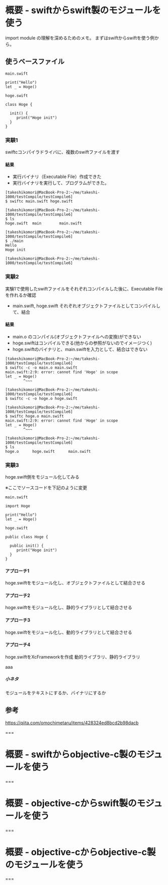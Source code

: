 # 概要 - swiftからswift製のモジュールを使う

import module の理解を深めるためのメモ。
まずはswiftからswiftを使う例から。

## 使うベースファイル

```
main.swift

print("Hello")
let _ = Hoge()

```

```
hoge.swift

class Hoge {

  init() {
     print("Hoge init")
  }
}

```

### 実験1

swiftcコンパイラドライバに、複数のswiftファイルを渡す

#### 結果

- 実行バイナリ（Executable File）作成できた
- 実行バイナリを実行して、プログラムができた。

```
[takeshikomori@MacBook-Pro-2:~/me/takeshi-1000/testCompile/testCompile6]
$ swiftc main.swift hoge.swift

[takeshikomori@MacBook-Pro-2:~/me/takeshi-1000/testCompile/testCompile6]
$ ls
hoge.swift	main		main.swift

[takeshikomori@MacBook-Pro-2:~/me/takeshi-1000/testCompile/testCompile6]
$ ./main 
Hello
Hoge init

[takeshikomori@MacBook-Pro-2:~/me/takeshi-1000/testCompile/testCompile6]
```


### 実験2

実験1で使用したswiftファイルをそれぞれコンパイルした後に、Executable File を作れるか確認

- main.swift, hoge.swift それぞれオブジェクトファイルとしてコンパイルして、結合

#### 結果

- main.o のコンパイル(オブジェクトファイルへの変換)ができない
- hoge.swiftはコンパイルできる(他からの参照がないのでイメージつく)
- hoge.swiftのバイナリと、main.swiftを入力として、結合はできない

```
[takeshikomori@MacBook-Pro-2:~/me/takeshi-1000/testCompile/testCompile6]
$ swiftc -c -o main.o main.swift
main.swift:2:9: error: cannot find 'Hoge' in scope
let _ = Hoge()
        ^~~~

[takeshikomori@MacBook-Pro-2:~/me/takeshi-1000/testCompile/testCompile6]
$ swiftc -c -o hoge.o hoge.swift

[takeshikomori@MacBook-Pro-2:~/me/takeshi-1000/testCompile/testCompile6]
$ swiftc hoge.o main.swift
main.swift:2:9: error: cannot find 'Hoge' in scope
let _ = Hoge()
        ^~~~

[takeshikomori@MacBook-Pro-2:~/me/takeshi-1000/testCompile/testCompile6]
$ ls
hoge.o		hoge.swift		main.swift
```

### 実験3

hoge.swift側をモジュール化してみる

※ここでソースコードを下記のように変更

```
main.swift

import Hoge

print("Hello")
let _ = Hoge()

```

```
hoge.swift

public class Hoge {

  public init() {
     print("Hoge init")
  }
}

```

#### アプローチ1

hoge.swiftをモジュール化し、オブジェクトファイルとして結合させる

#### アプローチ2

hoge.swiftをモジュール化し、静的ライブラリとして結合させる

#### アプローチ3

hoge.swiftをモジュール化し、動的ライブラリとして結合させる

#### アプローチ4

hoge.swiftをXcFrameworkを作成
動的ライブラリ、静的ライブラリ

aaa


##### 小ネタ

モジュールをテキストにするか、バイナリにするか

## 参考

https://qiita.com/omochimetaru/items/428324ed8bcd2b98dacb

===

# 概要 - swiftからobjective-c製のモジュールを使う

===

# 概要 - objective-cからswift製のモジュールを使う

===

# 概要 - objective-cからobjective-c製のモジュールを使う

===
